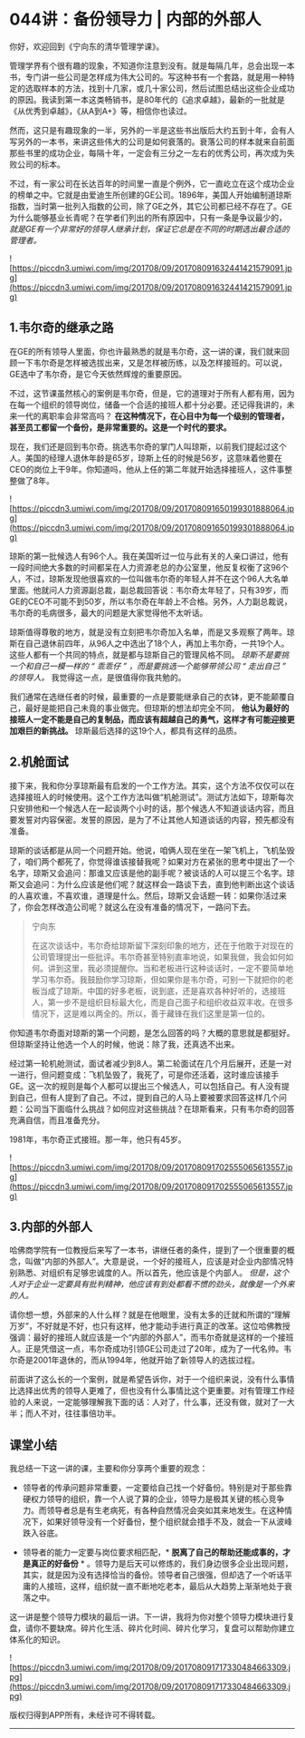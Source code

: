 # 044讲：备份领导力 | 内部的外部人

你好，欢迎回到《宁向东的清华管理学课》。

管理学界有个很有趣的现象，不知道你注意到没有。就是每隔几年，总会出现一本书，专门讲一些公司是怎样成为伟大公司的。写这种书有一个套路，就是用一种特定的选取样本的方法，找到十几家，或几十家公司，然后试图总结出这些企业成功的原因。我读到第一本这类畅销书，是80年代的《追求卓越》，最新的一批就是《从优秀到卓越》，《从A到A+》等，相信你也读过。

然而，这只是有趣现象的一半，另外的一半是这些书出版后大约五到十年，会有人写另外的一本书，来讲这些伟大的公司是如何衰落的。衰落公司的样本就来自前面那些书里的成功企业，每隔十年，一定会有三分之一左右的优秀公司，再次成为失败公司的标本。

不过，有一家公司在长达百年的时间里一直是个例外，它一直屹立在这个成功企业的榜单之中。它就是由爱迪生所创建的GE公司。1896年，美国人开始编制道琼斯指数，当时第一批列入指数的公司，除了GE之外，其它公司都已经不存在了。GE为什么能够基业长青呢？在学者们列出的所有原因中，只有一条是争议最少的， *就是GE有一个非常好的领导人继承计划，保证它总是在不同的时期选出最合适的管理者。*

![https://piccdn3.umiwi.com/img/201708/09/201708091632441421579091.jpg](https://piccdn3.umiwi.com/img/201708/09/201708091632441421579091.jpg)

## 1.韦尔奇的继承之路

在GE的所有领导人里面，你也许最熟悉的就是韦尔奇，这一讲的课，我们就来回顾一下韦尔奇是怎样被选拔出来，又是怎样被历练，以及怎样接班的。可以说，GE选中了韦尔奇，是它今天依然辉煌的重要原因。

不过，这节课虽然核心的案例是韦尔奇，但是，它的道理对于所有人都有用，因为在每一个组织的领导岗位，储备一个合适的接班人都十分必要。还记得我讲的，未来一代的离职率会非常高吗？ **在这种情况下，在心目中为每一个级别的管理者，甚至员工都留一个备份，是非常重要的。这是一个时代的要求。**

现在，我们还是回到韦尔奇。挑选韦尔奇的掌门人叫琼斯，以前我们提起过这个人。美国的经理人退休年龄是65岁，琼斯上任的时候是56岁，这意味着他要在CEO的岗位上干9年。你知道吗，他从上任的第二年就开始选择接班人，这件事整整做了8年。

![https://piccdn3.umiwi.com/img/201708/09/201708091650199301888064.jpg](https://piccdn3.umiwi.com/img/201708/09/201708091650199301888064.jpg)

琼斯的第一批候选人有96个人。我在美国听过一位与此有关的人亲口讲过，他有一段时间绝大多数的时间都呆在人力资源老总的办公室里，他反复权衡了这96个人，不过，琼斯发现他很喜欢的一位叫做韦尔奇的年轻人并不在这个96人大名单里面。他就问人力资源副总裁，副总裁回答说：韦尔奇太年轻了，只有39岁，而GE的CEO不可能不到50岁，所以韦尔奇在年龄上不合格。另外，人力副总裁说，韦尔奇的毛病很多，最大的问题是大家觉得他不太听话。

琼斯值得尊敬的地方，就是没有立刻把韦尔奇加入名单，而是又多观察了两年。琼斯在自己退休前四年，从96人之中选出了18个人，再加上韦尔奇，一共19个人。这些人都有一个共同的特点，就是都与琼斯自己的管理风格不同。 *琼斯不是要挑一个和自己一模一样的 “ 乖乖仔 ” ，而是要挑选一个能够带领公司 “ 走出自己 ” 的领导人。* 我觉得这一点，是很值得你我共勉的。

我们通常在选继任者的时候，最重要的一点是要能继承自己的衣钵，更不能颠覆自己，最好是能把自己未竟的事业做完。但琼斯的想法却完全不同， **他认为最好的接班人一定不能是自己的复制品，而应该有超越自己的勇气，这样才有可能迎接更加艰巨的新挑战。** 琼斯最后选择的这19个人，都具有这样的品质。

## 2.机舱面试

接下来，我和你分享琼斯最有启发的一个工作方法。其实，这个方法不仅仅可以在选择接班人的时候使用。这个工作方法叫做“机舱测试”。测试方法如下，琼斯每次只安排他和一个候选人在一起谈两个小时的话，那个候选人不知道谈话内容，而且要发誓对内容保密。发誓的原因，是为了不让其他人知道谈话的内容，预先都没有准备。

琼斯的谈话都是从同一个问题开始。他说，咱俩人现在坐在一架飞机上，飞机坠毁了，咱们两个都死了，你觉得谁该接替我呢？如果对方在紧张的思考中提出了一个名字，琼斯又会追问：那谁又应该是他的副手呢？被谈话的人可以提三个名字。琼斯又会追问：为什么应该是他们呢？就这样会一路谈下去，直到他判断出这个谈话的人喜欢谁，不喜欢谁，道理是什么。然后，琼斯又会话题一转：如果你活过来了，你会怎样改造公司呢？就这么在没有准备的情况下，一路问下去。

> 宁向东
> 
> 在这次谈话中，韦尔奇给琼斯留下深刻印象的地方，还在于他敢于对现在的公司管理提出一些批评。韦尔奇甚至特别直率地说，如果我做，我会如何如何。讲到这里，我必须提醒你。当和老板进行这种谈话时，一定不要简单地学习韦尔奇。我鼓励你学习琼斯，但如果你是韦尔奇，可别一下就把你的老板当成了琼斯。中国的好多老板，说到底，还是喜欢各种好听的，选接班人，第一步不是组织目标最大化，而是自己面子和组织收益双丰收。在很多情况下，这是难以两全的。所以，善于藏锋在我们这里是第一位的。

你知道韦尔奇面对琼斯的第一个问题，是怎么回答的吗？大概的意思就是都挺好。但琼斯坚持让他选一个人的时候，他说：除了我，还真选不出来。

经过第一轮机舱测试，面试者减少到8人。第二轮面试在几个月后展开，还是一对一进行，但问题变成：飞机坠毁了，我死了，可是你还活着，这时谁应该接手GE。这一次的规则是每个人都可以提出三个候选人，可以包括自己。有人没有提到自己，但有人提到了自己。不过，提到自己的人马上要被要求回答这样几个问题：公司当下面临什么挑战？如何应对这些挑战？在琼斯看来，只有韦尔奇的回答充满自信，而且准备充分。

1981年，韦尔奇正式接班。那一年，他只有45岁。

![https://piccdn3.umiwi.com/img/201708/09/201708091702555065613557.jpg](https://piccdn3.umiwi.com/img/201708/09/201708091702555065613557.jpg)

## 3.内部的外部人

哈佛商学院有一位教授后来写了一本书，讲继任者的条件，提到了一个很重要的概念，叫做“内部的外部人”。大意是说，一个好的接班人，应该是对企业内部情况特别熟悉、对组织有足够忠诚度的人。所以首先，他应该是个内部人。 *但是，这个人对于企业一定要具有批判精神，他应该有到处都看不惯的劲头，就像是一个外来的人。*

请你想一想，外部来的人什么样？就是在他眼里，没有太多的迁就和所谓的“理解万岁”，不好就是不好，也只有这样，他才能动手进行真正的改革。这位哈佛教授强调：最好的接班人就应该是一个“内部的外部人”，而韦尔奇就是这样的一个接班人。正是凭借这一点，韦尔奇成功引领GE公司走过了20年，成为了一代名帅。韦尔奇是2001年退休的，而从1994年，他就开始了新领导人的选拔过程。

前面讲了这么长的一个案例，就是希望告诉你，对于一个组织来说，没有什么事情比选择出优秀的领导人更难了，但也没有什么事情比这个更重要。对有管理工作经验的人来说，一定能够理解我下面的话：人对了，什么事，还没有做，就对了一大半；而人不对，往往事倍功半。

## 课堂小结

我总结一下这一讲的课，主要和你分享两个重要的观念：

* 领导者的传承问题非常重要，一定要给自己找一个好备份。特别是对于那些靠硬权力领导的组织，靠一个人说了算的企业，领导力是极其关键的核心竞争力。而领导者总是有生老病死，有各种自然情况会突如其来地发生。在这种情况下，如果好领导没有一个好备份，整个组织就会措手不及，就会一下从波峰跌入谷底。

* 领导者的能力一定要与岗位要求相匹配，* **脱离了自己的帮助还能成事的，才是真正的好备份** * 。领导力是后天可以修炼的，我们身边很多企业出现问题，其实，就是因为没有选择恰当的备份。领导者自己很强，但却选了一个听话平庸的人接班，这样，组织就一直不断地吃老本，最后从大趋势上渐渐地处于衰落之中。

这一讲是整个领导力模块的最后一讲。下一讲，我将为你对整个领导力模块进行复盘，请你不要缺席。碎片化生活、碎片化时间、碎片化学习，复盘可以帮助你建立体系化的知识。

![https://piccdn3.umiwi.com/img/201708/09/201708091717330484663309.jpg](https://piccdn3.umiwi.com/img/201708/09/201708091717330484663309.jpg)

版权归得到APP所有，未经许可不得转载。

---

